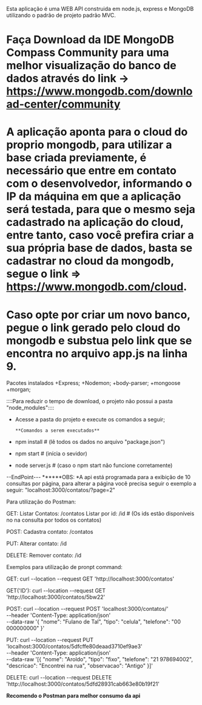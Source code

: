 Esta aplicação é uma WEB API construida em node.js, express e MongoDB utilizando o
padrão de projeto padrão MVC.

# Faça Download da IDE MongoDB Compass Community para uma melhor visualização do banco de dados através do link  -> https://www.mongodb.com/download-center/community

# A aplicação aponta para o cloud do proprio mongodb, para utilizar a base criada previamente, é necessário que entre em contato com o desenvolvedor, informando o IP da máquina em que a aplicação será testada, para que o mesmo seja cadastrado na aplicação do cloud, entre tanto, caso você prefira criar a sua própria base de dados, basta se cadastrar no cloud da mongodb, segue o link => https://www.mongodb.com/cloud.

# Caso opte por criar um novo banco, pegue o link gerado pelo cloud do mongodb e substua pelo link que se encontra no arquivo app.js na linha 9.

Pacotes instalados
+Express;
+Nodemon;
+body-parser;
+mongoose 
+morgan;

::::Para reduzir o tempo de download, o projeto não possui a pasta "node_modules"::::
+ Acesse a pasta do projeto e execute os comandos a seguir;

      **Comandos a serem executados**

+ npm install                           # (lê todos os dados no arquivo "package.json") 
+ npm start                             # (inícia o sevidor)
+ node server.js                  # (caso o npm start não funcione corretamente)


--EndPoint---
******OBS:
*A api está programada para a exibição de 10 consultas por página, para alterar a página você precisa seguir o exemplo a seguir:
"localhost:3000/contatos/?page=2"

Para utilização do Postman:

GET:
Listar Contatos: /contatos
Listar por id: /id                      # (Os ids estão disponíveis no na consulta por todos os contatos)

POST:
Cadastra contato: /contatos

PUT:
Alterar contato: /id

DELETE:
Remover contato: /id

Exemplos para utilização de pronpt command:

GET:
curl --location --request GET 'http://localhost:3000/contatos'

GET('ID'):
curl --location --request GET 'http://localhost:3000/contatos/5bw22'

POST:
curl --location --request POST 'localhost:3000/contatos/' \
--header 'Content-Type: application/json' \
--data-raw '{
   "nome": "Fulano de Tal",
   "tipo": "celula",
   "telefone": "00 000000000"
}'

PUT:
curl --location --request PUT 'localhost:3000/contatos/5dfcffe80deaad3710ef9ae3' \
--header 'Content-Type: application/json' \
--data-raw '[{
    "nome": "Aroldo",
    "tipo": "fixo",
    "telefone": "21 978694002",
    "descricao": "Encontrei na rua",
    "observacao": "Antigo"
}]'

DELETE:
curl --location --request DELETE 'http://localhost:3000/contatos/5dfd28931cab663e80b19f21'


**Recomendo o Postman para melhor consumo da api**

